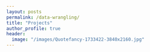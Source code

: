 ```yaml
---
layout: posts
permalink: /data-wrangling/
title: "Projects"
author_profile: true
header:
  image: "/images/Quotefancy-1733422-3840x2160.jpg"
---
```



